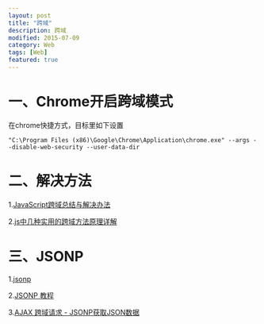 ```yaml
---
layout: post
title: "跨域"
description: 跨域
modified: 2015-07-09
category: Web
tags: [Web]
featured: true
---
```


# 一、Chrome开启跨域模式

在chrome快捷方式，目标里如下设置

	"C:\Program Files (x86)\Google\Chrome\Application\chrome.exe" --args --disable-web-security --user-data-dir

# 二、解决方法

1.[JavaScript跨域总结与解决办法](http://www.cnblogs.com/rainman/archive/2011/02/20/1959325.html)

2.[js中几种实用的跨域方法原理详解](http://www.cnblogs.com/2050/p/3191744.html)

# 三、JSONP

1.[jsonp](http://baike.baidu.com/link?url=vHvnmBChdWRbahcsoHl-RXzfRUg1VU1YXMqqySm4pstfUHJnHeU15IwQUxNgltn_cbroiwtKxQoRFHwBayfQAa)

2.[JSONP 教程](http://www.runoob.com/json/json-jsonp.html)

3.[AJAX 跨域请求 - JSONP获取JSON数据](http://justcoding.iteye.com/blog/1366102/)
